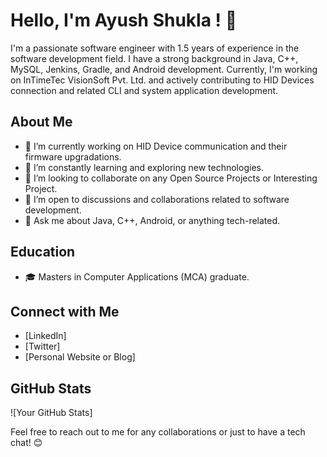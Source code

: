 # Hello, I'm Ayush Shukla ! 👋

I'm a passionate software engineer with 1.5 years of experience in the software development field. I have a strong background in Java, C++, MySQL, Jenkins, Gradle, and Android development. Currently, I'm working on InTimeTec VisionSoft Pvt. Ltd. and actively contributing to HID Devices connection and related CLI and system application development.

## About Me

- 🔭 I’m currently working on HID Device communication and their firmware upgradations.
- 🌱 I’m constantly learning and exploring new technologies.
- 👯 I’m looking to collaborate on any Open Source Projects or Interesting Project.
- 🤔 I’m open to discussions and collaborations related to software development.
- 💬 Ask me about Java, C++, Android, or anything tech-related.

## Education

- 🎓 Masters in Computer Applications (MCA) graduate.

## Connect with Me

- [LinkedIn]
- [Twitter]
- [Personal Website or Blog]

## GitHub Stats

![Your GitHub Stats]

Feel free to reach out to me for any collaborations or just to have a tech chat! 😊
